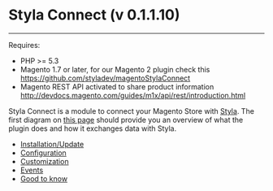 # Styla Connect (v 0.1.1.10)
---

Requires:
* PHP >= 5.3
* Magento 1.7 or later, for our Magento 2 plugin check this https://github.com/styladev/magentoStylaConnect
* Magento REST API activated to share product information http://devdocs.magento.com/guides/m1x/api/rest/introduction.html

Styla Connect is a module to connect your Magento Store with [Styla](http://www.styla.com/). The first diagram on [this page](https://styladocs.atlassian.net/wiki/spaces/CO/pages/9961481/Technical+Integration) should provide you an overview of what the plugin does and how it exchanges data with Styla. 

* [Installation/Update](doc/installation.md)
* [Configuration](doc/configuration.md)
* [Customization](doc/customization.md)
* [Events](doc/events.md)
* [Good to know](doc/good_to_know.md)
